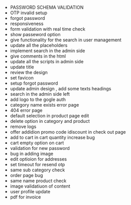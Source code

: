 - PASSWORD SCHEMA VALIDATION
- OTP invalid setup
- forgot password
- responsiveness
- form validation with real time check
- show passeword option
- give functionality for the search in user  management
- update all the placeholders
- implement search in the admin side
- give comments in the html
- update all the scripts in admin side
- update title
- review the design
- set favicon
- setup forgot password
- update admin design , add some texts headings
- search in the admin side left
- add logo to the gogle auth 
- category name exists error page
- 404 error page
- default selection in product page edit
- delete option in category and product
- remove logs
- offer addidion  promo code idiscount in check out page
- add to cart in cart quantity increase bug
- cart empty option on cart
- validation for new password
- bug in adding image
- edit optioion for addresses
- set timeout for resend otp
- same sub category check
- order page bug
- same name product check
- image validatiuon of content
- user profile update
- pdf for invoice